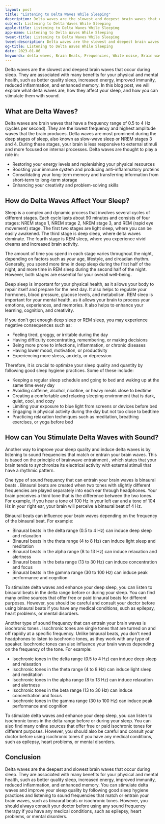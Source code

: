 ```yaml
---
layout: post
title: "Listening to Delta Waves While Sleeping"
description: Delta waves are the slowest and deepest brain waves that occur during sleep. They are associated with many benefits for your physical and mental health, such as better quality sleep, increased energy, improved immunity, reduced inflammation, and enhanced memory.
subject: Listening to Delta Waves While Sleeping
apple-title: Listening to Delta Waves While Sleeping
app-name: Listening to Delta Waves While Sleeping
tweet-title: Listening to Delta Waves While Sleeping
tweet-description: Delta waves are the slowest and deepest brain waves that occur during sleep. They are associated with many benefits for your physical and mental health, such as better quality sleep, increased energy, improved immunity, reduced inflammation, and enhanced memory. 
og-title: Listening to Delta Waves While Sleeping
date: 2023-01-06
keywords: delta waves, Brain Beats, Frequencies, White noise, Brain wave entrainment, sound therapy, binaural beats youtube
---
```


Delta waves are the slowest and deepest brain waves that occur during sleep. They are associated with many benefits for your physical and mental health, such as better quality sleep, increased energy, improved immunity, reduced inflammation, and enhanced memory. In this blog post, we will explore what delta waves are, how they affect your sleep, and how you can stimulate them with sound.

## What are Delta Waves?

Delta waves are brain waves that have a frequency range of 0.5 to 4 Hz (cycles per second). They are the lowest frequency and highest amplitude waves that the brain produces. Delta waves are most prominent during the deep stages of sleep, also known as slow-wave sleep or NREM stages 3 and 4. During these stages, your brain is less responsive to external stimuli and more focused on internal processes. Delta waves are thought to play a role in:

- Restoring your energy levels and replenishing your physical resources
- Boosting your immune system and producing anti-inflammatory proteins
- Consolidating your long-term memory and transferring information from short-term to long-term storage
- Enhancing your creativity and problem-solving skills

## How do Delta Waves Affect Your Sleep?

Sleep is a complex and dynamic process that involves several cycles of different stages. Each cycle lasts about 90 minutes and consists of four stages: NREM stage 1, NREM stage 2, NREM stage 3, and REM (rapid eye movement) stage. The first two stages are light sleep, where you can be easily awakened. The third stage is deep sleep, where delta waves dominate. The fourth stage is REM sleep, where you experience vivid dreams and increased brain activity.

The amount of time you spend in each stage varies throughout the night, depending on factors such as your age, lifestyle, and circadian rhythm. Generally, you spend more time in deep sleep during the first half of the night, and more time in REM sleep during the second half of the night. However, both stages are essential for your overall well-being.

Deep sleep is important for your physical health, as it allows your body to repair itself and prepare for the next day. It also helps to regulate your hormones, blood pressure, glucose levels, and metabolism. REM sleep is important for your mental health, as it allows your brain to process your emotions, experiences, and memories. It also helps to enhance your learning, cognition, and creativity.

If you don't get enough deep sleep or REM sleep, you may experience negative consequences such as:

- Feeling tired, groggy, or irritable during the day
- Having difficulty concentrating, remembering, or making decisions
- Being more prone to infections, inflammation, or chronic diseases
- Having lower mood, motivation, or productivity
- Experiencing more stress, anxiety, or depression

Therefore, it is crucial to optimize your sleep quality and quantity by following good sleep hygiene practices. Some of these include:

- Keeping a regular sleep schedule and going to bed and waking up at the same time every day
- Avoiding caffeine, alcohol, nicotine, or heavy meals close to bedtime
- Creating a comfortable and relaxing sleeping environment that is dark, quiet, cool, and cozy
- Limiting your exposure to blue light from screens or devices before bed
- Engaging in physical activity during the day but not too close to bedtime
- Practicing relaxation techniques such as meditation, breathing exercises, or yoga before bed

## How can You Stimulate Delta Waves with Sound?

Another way to improve your sleep quality and induce delta waves is by listening to sound frequencies that match or entrain your brain waves. This is based on the principle of brainwave entrainment , which states that your brain tends to synchronize its electrical activity with external stimuli that have a rhythmic pattern.

One type of sound frequency that can entrain your brain waves is binaural beats . Binaural beats are created when two tones with slightly different frequencies are played separately into each ear through headphones. Your brain perceives a third tone that is the difference between the two tones. For example, if you hear a tone of 100 Hz in your left ear and a tone of 104 Hz in your right ear, your brain will perceive a binaural beat of 4 Hz.

Binaural beats can influence your brain waves depending on the frequency of the binaural beat. For example:

- Binaural beats in the delta range (0.5 to 4 Hz) can induce deep sleep and relaxation
- Binaural beats in the theta range (4 to 8 Hz) can induce light sleep and meditation
- Binaural beats in the alpha range (8 to 13 Hz) can induce relaxation and alertness
- Binaural beats in the beta range (13 to 30 Hz) can induce concentration and focus
- Binaural beats in the gamma range (30 to 100 Hz) can induce peak performance and cognition

To stimulate delta waves and enhance your deep sleep, you can listen to binaural beats in the delta range before or during your sleep. You can find many online sources that offer free or paid binaural beats for different purposes. However, you should be careful and consult your doctor before using binaural beats if you have any medical conditions, such as epilepsy, heart problems, or mental disorders.

Another type of sound frequency that can entrain your brain waves is isochronic tones . Isochronic tones are single tones that are turned on and off rapidly at a specific frequency. Unlike binaural beats, you don't need headphones to listen to isochronic tones, as they work with any type of speaker. Isochronic tones can also influence your brain waves depending on the frequency of the tone. For example:

- Isochronic tones in the delta range (0.5 to 4 Hz) can induce deep sleep and relaxation
- Isochronic tones in the theta range (4 to 8 Hz) can induce light sleep and meditation
- Isochronic tones in the alpha range (8 to 13 Hz) can induce relaxation and alertness
- Isochronic tones in the beta range (13 to 30 Hz) can induce concentration and focus
- Isochronic tones in the gamma range (30 to 100 Hz) can induce peak performance and cognition

To stimulate delta waves and enhance your deep sleep, you can listen to isochronic tones in the delta range before or during your sleep. You can also find many online sources that offer free or paid isochronic tones for different purposes. However, you should also be careful and consult your doctor before using isochronic tones if you have any medical conditions, such as epilepsy, heart problems, or mental disorders.

## Conclusion

Delta waves are the deepest and slowest brain waves that occur during sleep. They are associated with many benefits for your physical and mental health, such as better quality sleep, increased energy, improved immunity, reduced inflammation, and enhanced memory. You can stimulate delta waves and improve your sleep quality by following good sleep hygiene practices and listening to sound frequencies that match or entrain your brain waves, such as binaural beats or isochronic tones. However, you should always consult your doctor before using any sound frequency therapy if you have any medical conditions, such as epilepsy, heart problems, or mental disorders.